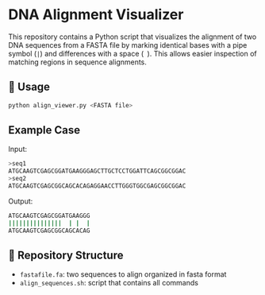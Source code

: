 # DNA Alignment Visualizer

This repository contains a Python script that visualizes the alignment of two DNA sequences from a FASTA file by marking identical bases with a pipe symbol (`|`) and differences with a space (` `). This allows easier inspection of matching regions in sequence alignments.

## 🔧 Usage

```bash
python align_viewer.py <FASTA file>
```

##  Example Case

Input:
```bash
>seq1
ATGCAAGTCGAGCGGATGAAGGGAGCTTGCTCCTGGATTCAGCGGCGGAC
>seq2
ATGCAAGTCGAGCGGCAGCACAGAGGAACCTTGGGTGGCGAGCGGCGGAC
```

Output:
```bash
ATGCAAGTCGAGCGGATGAAGGG
|||||||||||||||  | |  |
ATGCAAGTCGAGCGGCAGCACAG
```

## 📁 Repository Structure
- `fastafile.fa`: two sequences to align organized in fasta format
- `align_sequences.sh`: script that contains all commands

